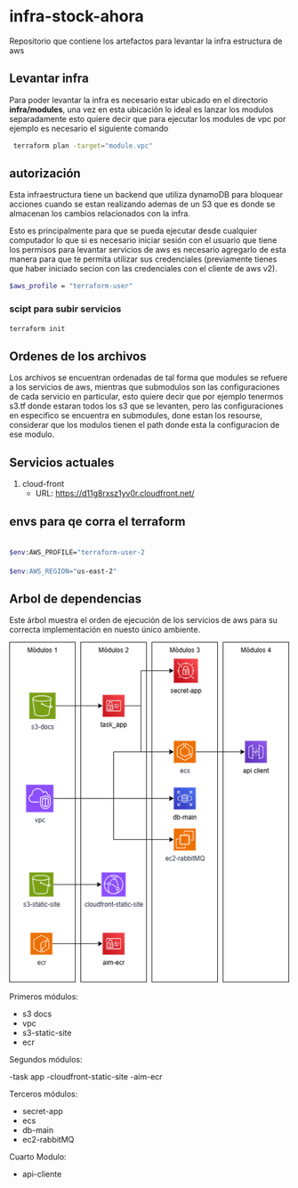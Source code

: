 # infra-stock-ahora
Repositorio que contiene los artefactos para levantar la infra estructura de aws 


## Levantar infra

Para poder levantar la infra es necesario estar ubicado en el directorio **infra/modules**, una vez en esta ubicación lo ideal es lanzar los modulos separadamente
esto quiere decir que para ejecutar los modules de vpc por ejemplo es necesario el siguiente comando 

```bash
 terraform plan -target="module.vpc"
````

## autorización

Esta infraestructura tiene un backend que utiliza dynamoDB para bloquear acciones cuando se estan realizando ademas de un S3 que es donde se almacenan los cambios relacionados con la infra. 

Esto es principalmente para que se pueda ejecutar desde cualquier computador
lo que si es necesario iniciar sesión con el usuario que tiene los permisos para levantar servicios de aws 
es necesario agregarlo de esta manera para que te permita utilizar sus credenciales (previamente tienes que haber iniciado secion con las credenciales con el cliente de aws v2).

```bash
$aws_profile = "terraform-user"
```

### scipt para subir servicios

```bash
terraform init

```

## Ordenes de los archivos

Los archivos se encuentran ordenadas de tal forma que modules se refuere a los servicios de aws, mientras que submodulos son las configuraciones de cada servicio en particular,
esto quiere decir que por ejemplo tenermos s3.tf donde estaran todos los s3 que se levanten, pero las configuraciones en especifico se encuentra en submodules,
done estan los resourse, considerar que los modulos tienen el path donde esta la configuracion de ese modulo.


## Servicios actuales

1. cloud-front
    - URL: https://d11g8rxsz1yv0r.cloudfront.net/


## envs para qe corra el terraform

```bash

$env:AWS_PROFILE="terraform-user-2

$env:AWS_REGION="us-east-2"

```


## Arbol de dependencias

Este árbol muestra el orden de ejecución de los servicios de aws para su correcta implementación en nuesto único ambiente. 

<img src="arbol%20de%20dependencias%20terraform.drawio.png" alt="Logo" width="600"/>


Primeros módulos:

- s3 docs
- vpc
- s3-static-site
- ecr

Segundos módulos:

-task app
-cloudfront-static-site
-aim-ecr


Terceros módulos:

- secret-app
- ecs
- db-main
- ec2-rabbitMQ

Cuarto Modulo:

- api-cliente